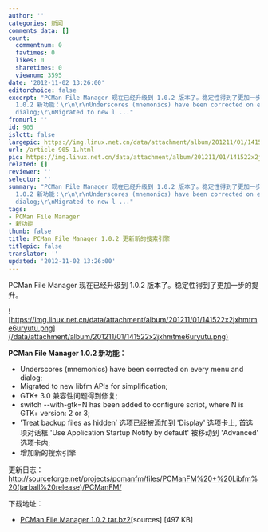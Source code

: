 ```yaml
---
author: ''
categories: 新闻
comments_data: []
count:
  commentnum: 0
  favtimes: 0
  likes: 0
  sharetimes: 0
  viewnum: 3595
date: '2012-11-02 13:26:00'
editorchoice: false
excerpt: "PCMan File Manager 现在已经升级到 1.0.2 版本了。稳定性得到了更加一步的提升。\r\n\r\nPCMan File Manager
  1.0.2 新功能：\r\n\r\nUnderscores (mnemonics) have been corrected on every menu and
  dialog;\r\nMigrated to new l ..."
fromurl: ''
id: 905
islctt: false
largepic: https://img.linux.net.cn/data/attachment/album/201211/01/141522x2jxhmtme6uryutu.png
url: /article-905-1.html
pic: https://img.linux.net.cn/data/attachment/album/201211/01/141522x2jxhmtme6uryutu.png.thumb.jpg
related: []
reviewer: ''
selector: ''
summary: "PCMan File Manager 现在已经升级到 1.0.2 版本了。稳定性得到了更加一步的提升。\r\n\r\nPCMan File Manager
  1.0.2 新功能：\r\n\r\nUnderscores (mnemonics) have been corrected on every menu and
  dialog;\r\nMigrated to new l ..."
tags:
- PCMan File Manager
- 新功能
thumb: false
title: PCMan File Manager 1.0.2 更新新的搜索引擎
titlepic: false
translator: ''
updated: '2012-11-02 13:26:00'
---
```


PCMan File Manager 现在已经升级到 1.0.2 版本了。稳定性得到了更加一步的提升。


![https://img.linux.net.cn/data/attachment/album/201211/01/141522x2jxhmtme6uryutu.png](/data/attachment/album/201211/01/141522x2jxhmtme6uryutu.png)


**PCMan File Manager 1.0.2 新功能：**


* Underscores (mnemonics) have been corrected on every menu and dialog;
* Migrated to new libfm APIs for simplification;
* GTK+ 3.0 兼容性问题得到修复;
* switch --with-gtk=N has been added to configure script, where N is GTK+ version: 2 or 3;
* 'Treat backup files as hidden’ 选项已经被添加到 'Display' 选项卡上, 首选项对话框 'Use Application Startup Notify by default' 被移动到 'Advanced' 选项卡内;
* 增加新的搜索引擎


更新日志：<http://sourceforge.net/projects/pcmanfm/files/PCManFM%20+%20Libfm%20(tarball%20release)/PCManFM/>


下载地址：


* [PCMan File Manager 1.0.2 tar.bz2](http://sourceforge.net/projects/pcmanfm/files/PCManFM%20%2B%20Libfm%20%28tarball%20release%29/PCManFM/pcmanfm-1.0.2.tar.gz/download)[sources] [497 KB]